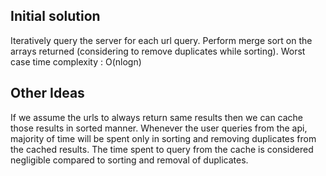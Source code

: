 Initial solution
-----------------

Iteratively query the server for each url query. Perform merge sort on the arrays returned (considering to remove duplicates while sorting).
Worst case time complexity : O(nlogn)

Other Ideas
------------

If we assume the urls to always return same results then we can cache those results in sorted manner. Whenever the user queries from the api, majority of time will be spent only in sorting and removing duplicates from the cached results. The time spent to query from the cache is considered negligible compared to sorting and removal of duplicates.

 
